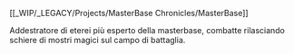 [[_WIP/_LEGACY/Projects/MasterBase Chronicles/MasterBase]]

Addestratore di eterei più esperto della masterbase, combatte rilasciando schiere di mostri magici sul campo di battaglia.